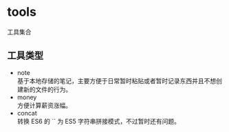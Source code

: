 # tools
工具集合

## 工具类型
* note  
  基于本地存储的笔记，主要方便于日常暂时粘贴或者暂时记录东西并且不想创建新的文件的行为。
* money  
  方便计算薪资涨幅。
* concat  
  转换 ES6 的 `` 为 ES5 字符串拼接模式，不过暂时还有问题。
